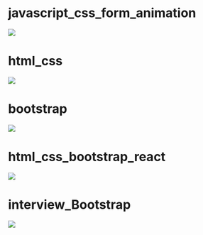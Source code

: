 
# javascript_css_form_animation

<a href="https://github.com/Merzaad/learning_js_html_css_bootstrap/tree/main/workshop/sign-up-mousemove"><img src="https://i.postimg.cc/447Y1x2n/mousemove.jpg"></a>

# html_css

<a href="https://github.com/Merzaad/learning_js_html_css_bootstrap/tree/main/merz"><img src="https://i.postimg.cc/NGzVd7Xt/merz.jpg"></a>

# bootstrap

<a href="https://github.com/Merzaad/learning_js_html_css_bootstrap/tree/main/healthcare"><img src="https://i.postimg.cc/mkgFc8Kz/hc.jpg"></a>


# html_css_bootstrap_react

<a href="https://github.com/Merzaad/learning_django_react/tree/main/react/news"><img src="https://i.postimg.cc/D0ypVqG5/Web-capture-8-1-2022-7341-localhost.jpg"></a>

# interview_Bootstrap

<a href="https://github.com/Merzaad/learning_js_html_css_bootstrap/tree/main/interview"><img src="https://i.postimg.cc/Tw3zMDjV/interview1.jpg"></a>
